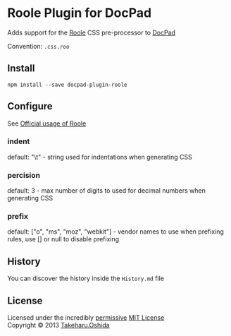 # Roole Plugin for DocPad
Adds support for the [Roole](http://roole.org) CSS pre-processor to [DocPad](https://docpad.org)

Convention:  `.css.roo`


## Install

```
npm install --save docpad-plugin-roole
```

## Configure
See [Official usage of Roole](http://roole.org/#usage)
### indent
default: "\t" - string used for indentations when generating CSS

### percision
default: 3 - max number of digits to used for decimal numbers when generating CSS

### prefix
default: ["o", "ms", "moz", "webkit"] - vendor names to use when prefixing rules, use [] or null to disable prefixing


## History
You can discover the history inside the `History.md` file


## License
Licensed under the incredibly [permissive](http://en.wikipedia.org/wiki/Permissive_free_software_licence) [MIT License](http://creativecommons.org/licenses/MIT/)
<br/>Copyright &copy; 2013 [Takeharu.Oshida](http://georgeosddev.github.com)
